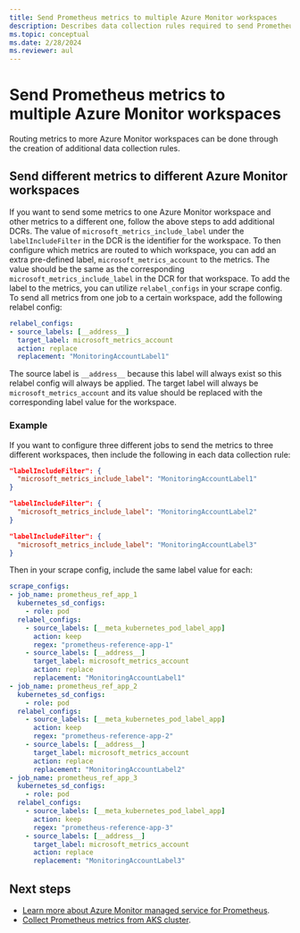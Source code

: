 ```yaml
---
title: Send Prometheus metrics to multiple Azure Monitor workspaces
description: Describes data collection rules required to send Prometheus metrics from a cluster in Azure Monitor to multiple Azure Monitor workspaces.
ms.topic: conceptual
ms.date: 2/28/2024
ms.reviewer: aul
---
```


# Send Prometheus metrics to multiple Azure Monitor workspaces

Routing metrics to more Azure Monitor workspaces can be done through the creation of additional data collection rules.

## Send different metrics to different Azure Monitor workspaces

If you want to send some metrics to one Azure Monitor workspace and other metrics to a different one, follow the above steps to add additional DCRs. The value of `microsoft_metrics_include_label` under the `labelIncludeFilter` in the DCR is the identifier for the workspace. To then configure which metrics are routed to which workspace, you can add an extra pre-defined label, `microsoft_metrics_account` to the metrics. The value should be the same as the corresponding `microsoft_metrics_include_label` in the DCR for that workspace. To add the label to the metrics, you can utilize `relabel_configs` in your scrape config. To send all metrics from one job to a certain workspace, add the following relabel config:

```yaml
relabel_configs:
- source_labels: [__address__]
  target_label: microsoft_metrics_account
  action: replace
  replacement: "MonitoringAccountLabel1"
```

The source label is `__address__` because this label will always exist so this relabel config will always be applied. The target label will always be `microsoft_metrics_account` and its value should be replaced with the corresponding label value for the workspace.



### Example

If you want to configure three different jobs to send the metrics to three different workspaces, then include the following in each data collection rule:

```json
"labelIncludeFilter": {
  "microsoft_metrics_include_label": "MonitoringAccountLabel1"
}
```

```json
"labelIncludeFilter": {
  "microsoft_metrics_include_label": "MonitoringAccountLabel2"
}
```

```json
"labelIncludeFilter": {
  "microsoft_metrics_include_label": "MonitoringAccountLabel3"
}
```

Then in your scrape config, include the same label value for each:
```yaml
scrape_configs:
- job_name: prometheus_ref_app_1
  kubernetes_sd_configs:
    - role: pod
  relabel_configs:
    - source_labels: [__meta_kubernetes_pod_label_app]
      action: keep
      regex: "prometheus-reference-app-1"
    - source_labels: [__address__]
      target_label: microsoft_metrics_account
      action: replace
      replacement: "MonitoringAccountLabel1"
- job_name: prometheus_ref_app_2
  kubernetes_sd_configs:
    - role: pod
  relabel_configs:
    - source_labels: [__meta_kubernetes_pod_label_app]
      action: keep
      regex: "prometheus-reference-app-2"
    - source_labels: [__address__]
      target_label: microsoft_metrics_account
      action: replace
      replacement: "MonitoringAccountLabel2"
- job_name: prometheus_ref_app_3
  kubernetes_sd_configs:
    - role: pod
  relabel_configs:
    - source_labels: [__meta_kubernetes_pod_label_app]
      action: keep
      regex: "prometheus-reference-app-3"
    - source_labels: [__address__]
      target_label: microsoft_metrics_account
      action: replace
      replacement: "MonitoringAccountLabel3"
```


## Next steps

- [Learn more about Azure Monitor managed service for Prometheus](../essentials/prometheus-metrics-overview.md).
- [Collect Prometheus metrics from AKS cluster](kubernetes-monitoring-enable.md#enable-prometheus-and-grafana).
